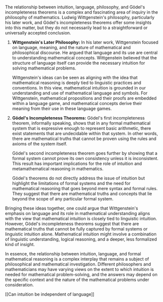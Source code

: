 The relationship between intuition, language, philosophy, and Gödel's incompleteness theorems is a complex and fascinating area of inquiry in the philosophy of mathematics. Ludwig Wittgenstein's philosophy, particularly his later work, and Gödel's incompleteness theorems offer some insights into this matter, but they do not necessarily lead to a straightforward or universally accepted conclusion.

1. **Wittgenstein's Later Philosophy:** In his later work, Wittgenstein focused on language, meaning, and the nature of mathematical and philosophical discourse. He argued that language and its use are central to understanding mathematical concepts. Wittgenstein believed that the structure of language itself can provide the necessary intuition for solving mathematical problems.

   Wittgenstein's ideas can be seen as aligning with the idea that mathematical reasoning is deeply tied to linguistic practices and conventions. In this view, mathematical intuition is grounded in our understanding and use of mathematical language and symbols. For Wittgenstein, mathematical propositions and their proofs are embedded within a language game, and mathematical concepts derive their meaning from their use in these language games.

2. **Gödel's Incompleteness Theorems:** Gödel's first incompleteness theorem, informally speaking, shows that in any formal mathematical system that is expressive enough to represent basic arithmetic, there exist statements that are undecidable within that system. In other words, there are mathematical truths that cannot be proven using the rules and axioms of the system itself.

   Gödel's second incompleteness theorem goes further by showing that a formal system cannot prove its own consistency unless it is inconsistent. This result has important implications for the role of intuition and metamathematical reasoning in mathematics.

   Gödel's theorems do not directly address the issue of intuition but highlight the limitations of formal systems and the need for mathematical reasoning that goes beyond mere syntax and formal rules. They suggest that there are mathematical truths and concepts that lie beyond the scope of any particular formal system.

Bringing these ideas together, one could argue that Wittgenstein's emphasis on language and its role in mathematical understanding aligns with the view that mathematical intuition is closely tied to linguistic intuition. However, Gödel's incompleteness theorems suggest that there are mathematical truths that cannot be fully captured by formal systems or linguistic intuition alone. Mathematical intuition might involve a combination of linguistic understanding, logical reasoning, and a deeper, less formalized kind of insight.

In essence, the relationship between intuition, language, and formal mathematical reasoning is a complex interplay that remains a subject of philosophical and mathematical investigation. Different philosophers and mathematicians may have varying views on the extent to which intuition is needed for mathematical problem-solving, and the answers may depend on the specific context and the nature of the mathematical problems under consideration.

[[Can intuition be independent of language]]